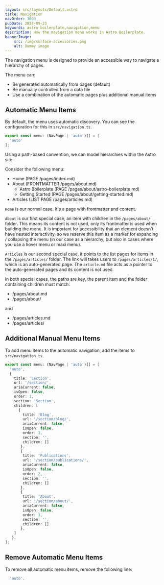 ```yaml
---
layout: src/layouts/Default.astro
title: Navigation
navOrder: 3000
pubDate: 2022-09-23
keywords: astro boilerplate,navigation,menu
description: How the navigation menu works in Astro Boilerplate.
bannerImage:
    src: /img/surface-accessories.png
    alt: Dummy image
---
```


The navigation menu is designed to provide an accessible way to navigate a hierarchy of pages.

The menu can:

- Be generated automatically from pages (default)
- Be manually controlled from a data file
- Use a combination of the automatic pages plus additional manual items

## Automatic Menu Items

By default, the menu uses automatic discovery. You can see the configuration for this in `src/navigation.ts`.

```typescript
export const menu: (NavPage | 'auto')[] = [
  'auto'
];

```

Using a path-based convention, we can model hierarchies within the Astro site.

Consider the following menu:

- Home (PAGE /pages/index.md)
- About (FRONTMATTER /pages/about.md)
  - Astro Boilerplate (PAGE /pages/about/astro-boilerplate.md)
  - Getting Started (PAGE /pages/about/getting-started.md)
- Articles (LIST PAGE /pages/articles.md)

`Home` is our normal case. It's a page with frontmatter and content.

`About` is our first special case, an item with children in the `/pages/about/` folder. This means its content is not used, only its frontmatter is used when building the menu. It is important for accessibility that an element doesn't have nested interactivity, so we reserve this item as a marker for expanding / collapsing the menu (in our case as a hierarchy, but also in cases where you use a hover menu or maxi menu).

`Articles` is our second special case, it points to the list pages for items in the `/pages/articles/` folder. The link will takes users to `/pages/articles/1/`, which is an auto-generated page. The `article.md` file acts as a pointer to the auto-generated pages and its content is not used.

In both special cases, the paths are key, the parent item and the folder containing children must match:

- /pages/about.md
- /pages/about/

and

- /pages/articles.md
- /pages/articles/

## Additional Manual Menu Items

To add menu items to the automatic navigation, add the items to `src/navigation.ts`.

```typescript
export const menu: (NavPage | 'auto')[] = [
  'auto',
  {
    title: 'Section',
    url: '/section/',
    ariaCurrent: false,
    isOpen: false,
    order: 1,
    section: 'Section',
    children: [
      {
        title: 'Blog',
        url: '/section/blog/',
        ariaCurrent: false,
        isOpen: false,
        order: 1,
        section: '',
        children: []
       },
       {
        title: 'Publications',
        url: '/section/publications/',
        ariaCurrent: false,
        isOpen: false,
        order: 2,
        section: '',
        children: []
       },
       {
        title: 'About',
        url: '/section/about/',
        ariaCurrent: false,
        isOpen: false,
        order: 3,
        section: '',
        children: []
       },
    ]
   },
];
```

## Remove Automatic Menu Items

To remove all automatic menu items, remove the following line:

```typescript
  'auto',
```